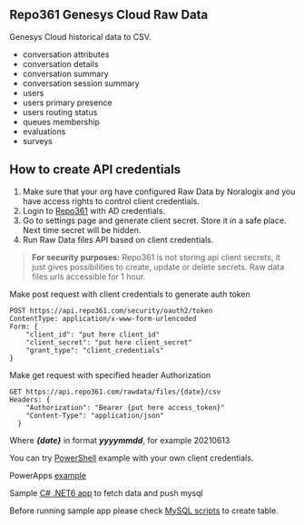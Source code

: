 ## Repo361 Genesys Cloud Raw Data
Genesys Cloud historical data to CSV.
- conversation attributes
- conversation details
- conversation summary
- conversation session summary
- users
- users primary presence
- users routing status
- queues membership
- evaluations
- surveys

## How to create API credentials 
1. Make sure that your org have configured Raw Data by Noralogix and you have access rights to control client credentials.
2. Login to [Repo361](https://apps.repo361.com/) with AD credentials.
3. Go to settings page and generate client secret. Store it in a safe place. Next time secret will be hidden. 
4. Run Raw Data files API based on client credentials.

> **For security purposes:** Repo361 is not storing api client secrets, it just gives possibilities to create, update or delete secrets. Raw data files urls accessible for 1 hour. 

Make post request with client credentials to generate auth token 
```http
POST https://api.repo361.com/security/oauth2/token
ContentType: application/x-www-form-urlencoded
Form: {
    "client_id": "put here client_id"
    "client_secret": "put here client_secret"    
    "grant_type": "client_credentials"    
}
```

Make get request with specified header Authorization
```http
GET https://api.repo361.com/rawdata/files/{date}/csv
Headers: {
    "Authorization": "Bearer {put here access_token}"
    "Content-Type": "application/json"
  }
```
Where ***{date}*** in format ***yyyymmdd***, for example 20210613

You can try [PowerShell](https://github.com/Noralogix/repo361-genesyscloud/blob/main/Repo361-RawData-API.ps1 ) example with your own client credentials.

PowerApps [example](https://www.noralogix.com/genesys/genesys-cloud-to-sharepoint)

Sample [C# .NET6 app](https://github.com/Noralogix/repo361-genesyscloud/tree/main/csharp-samples ) to fetch data and push mysql

Before running sample app please check [MySQL scripts](https://github.com/Noralogix/repo361-genesyscloud/tree/main/mysql ) to create table.  
